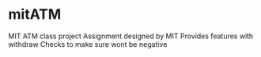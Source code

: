 # mitATM
MIT ATM class project
Assignment designed by MIT
Provides features with withdraw
Checks to make sure wont be negative 
